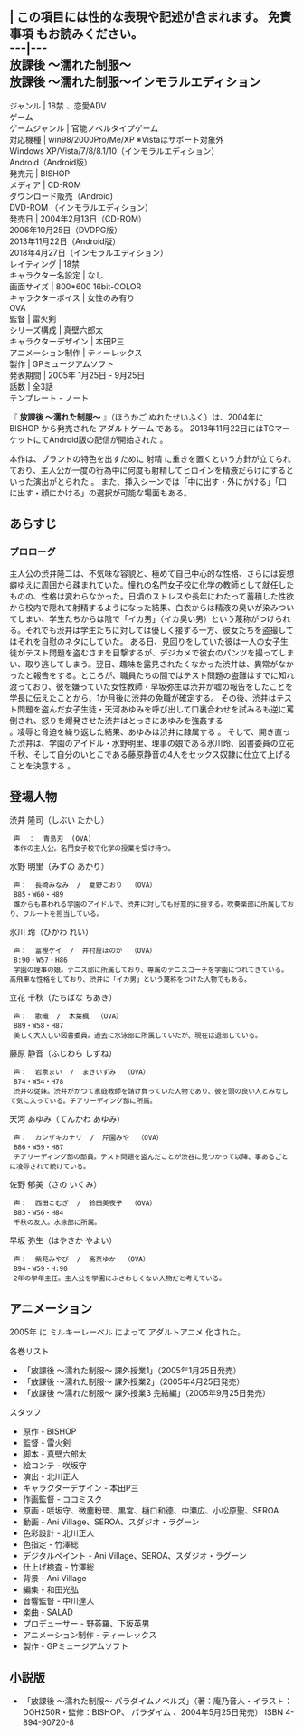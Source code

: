 |  この項目には性的な表現や記述が含まれます。  免責事項  もお読みください。  
---|---  
放課後 〜濡れた制服〜  
放課後 〜濡れた制服〜インモラルエディション  
---  
ジャンル  |  18禁  、恋愛ADV   
ゲーム  
ゲームジャンル  |  官能ノベルタイプゲーム   
対応機種  |  win98/2000Pro/Me/XP  ※Vistaはサポート対象外   
Windows XP/Vista/7/8/8.1/10（インモラルエディション）  
Android（Android版）    
発売元  |  BISHOP   
メディア  |  CD-ROM    
ダウンロード販売（Android)    
DVD-ROM  （インモラルエディション）  
発売日  |  2004年2月13日（CD-ROM）   
2006年10月25日（DVDPG版）  
2013年11月22日（Android版）    
2018年4月27日（インモラルエディション）  
レイティング  |  18禁   
キャラクター名設定  |  なし   
画面サイズ  |  800*600 16bit-COLOR   
キャラクターボイス  |  女性のみ有り   
OVA  
監督  |  雷火剣   
シリーズ構成  |  真壁六郎太   
キャラクターデザイン  |  本田P三   
アニメーション制作  |  ティーレックス   
製作  |  GPミュージアムソフト   
発表期間  |  2005年  1月25日  \-  9月25日   
話数  |  全3話   
テンプレート  \-  ノート  
  
『 **放課後 〜濡れた制服〜** 』（ほうかご ぬれたせいふく）は、2004年に  BISHOP  から発売された  アダルトゲーム  である。
2013年11月22日にはTGマーケットにてAndroid版の配信が開始された    。

本作は、ブランドの特色を出すために  射精
に重きを置くという方針が立てられており、主人公が一度の行為中に何度も射精してヒロインを精液だらけにするといった演出がとられた    。
また、挿入シーンでは「中に出す・外にかける」「口に出す・顔にかける」の選択が可能な場面もある。

##  あらすじ  

###  プロローグ  

主人公の渋井隆二は、不気味な容貌と、極めて自己中心的な性格、さらには妄想癖ゆえに周囲から疎まれていた。憧れの名門女子校に化学の教師として就任したものの、性格は変わらなかった。日頃のストレスや長年にわたって蓄積した性欲から校内で隠れて射精するようになった結果、白衣からは精液の臭いが染みついてしまい、学生たちからは陰で「イカ男」（イカ臭い男）という蔑称がつけられる。それでも渋井は学生たちに対しては優しく接する一方、彼女たちを盗撮してはそれを自慰のネタにしていた。
ある日、見回りをしていた彼は一人の女子生徒がテスト問題を盗むさまを目撃するが、デジカメで彼女のパンツを撮ってしまい、取り逃してしまう。翌日、趣味を露見されたくなかった渋井は、異常がなかったと報告をする。ところが、職員たちの間ではテスト問題の盗難はすでに知れ渡っており、彼を嫌っていた女性教師・早坂弥生は渋井が嘘の報告をしたことを学長に伝えたことから、1か月後に渋井の免職が確定する。
その後、渋井はテスト問題を盗んだ女子生徒・天河あゆみを呼び出して口裏合わせを試みるも逆に罵倒され、怒りを爆発させた渋井はとっさにあゆみを強姦する  
。凌辱と脅迫を繰り返した結果、あゆみは渋井に隷属する    。
そして、開き直った渋井は、学園のアイドル・水野明里、理事の娘である氷川玲、図書委員の立花千秋、そして自分のいとこである藤原静音の4人をセックス奴隷に仕立て上げることを決意する
  。

##  登場人物  

渋井 隆司（しぶい たかし）

     声  ：  青島刃  (OVA) 
     本作の主人公。名門女子校で化学の授業を受け持つ。 
水野 明里（みずの あかり）

     声：  長崎みなみ  /  夏野こおり  （OVA） 
     B85・W60・H89 
     誰からも慕われる学園のアイドルで、渋井に対しても好意的に接する。吹奏楽部に所属しており、フルートを担当している。 
氷川 玲（ひかわ れい）

     声：  富樫ケイ  /  井村屋ほのか  （OVA） 
     B:90・W57・H86 
     学園の理事の娘。テニス部に所属しており、専属のテニスコーチを学園につれてきている。高飛車な性格をしており、渋井に「イカ男」という蔑称をつけた人物でもある。 
立花 千秋（たちばな ちあき）

     声：  歌織  /  木葉楓  （OVA） 
     B89・W58・H87 
     美しく大人しい図書委員。過去に水泳部に所属していたが、現在は退部している。 
藤原 静音（ふじわら しずね）

     声：  岩泉まい  /  まきいずみ  （OVA） 
     B74・W54・H78 
     渋井の従妹。渋井がかつて家庭教師を請け負っていた人物であり、彼を頭の良い人とみなして気に入っている。チアリーディング部に所属。 
天河 あゆみ（てんかわ あゆみ）

     声：  カンザキカナリ  /  芹園みや  （OVA） 
     B86・W59・H87 
     チアリーディング部の部員。テスト問題を盗んだことが渋谷に見つかって以降、事あるごとに凌辱されて続けている。 
佐野 郁美（さの いくみ）

     声：  西田こむぎ  /  鈴田美夜子  （OVA） 
     B83・W56・H84 
     千秋の友人。水泳部に所属。 
早坂 弥生（はやさか やよい）

     声：  紫苑みやび  /  高奈ゆか  （OVA） 
     B94・W59・H:90 
     2年の学年主任。主人公を学園にふさわしくない人物だと考えている。 

##  アニメーション  

2005年  に  ミルキーレーベル  によって  アダルトアニメ  化された。

各巻リスト

    

  * 「放課後 〜濡れた制服〜 課外授業1」（2005年1月25日発売） 
  * 「放課後 〜濡れた制服〜 課外授業2」（2005年4月25日発売） 
  * 「放課後 〜濡れた制服〜 課外授業3 完結編」（2005年9月25日発売） 

スタッフ

    

  * 原作 - BISHOP 
  * 監督 - 雷火剣 
  * 脚本 - 真壁六郎太 
  * 絵コンテ - 咲坂守 
  * 演出 - 北川正人 
  * キャラクターデザイン - 本田P三 
  * 作画監督 - ココミスク 
  * 原画 - 咲坂守、微塵粉環、黒宮、樋口和德、中瀬広、小松原聖、SEROA 
  * 動画 - Ani Village、SEROA、スダジオ・ラグーン 
  * 色彩設計 - 北川正人 
  * 色指定 - 竹澤総 
  * デジタルペイント - Ani Village、SEROA、スダジオ・ラグーン 
  * 仕上げ検査 - 竹澤総 
  * 背景 - Ani Village 
  * 編集 - 和田光弘 
  * 音響監督 - 中川達人 
  * 楽曲 - SALAD 
  * プロデューサー - 野荟羅、下坂英男 
  * アニメーション制作 - ティーレックス 
  * 製作 -  GPミュージアムソフト 

##  小説版  

  * 「放課後 〜濡れた制服〜 パラダイムノベルズ」（著：庵乃音人・イラスト：DOH250R・監修：BISHOP、  パラダイム  、2004年5月25日発売）  ISBN 4-894-90720-8 

